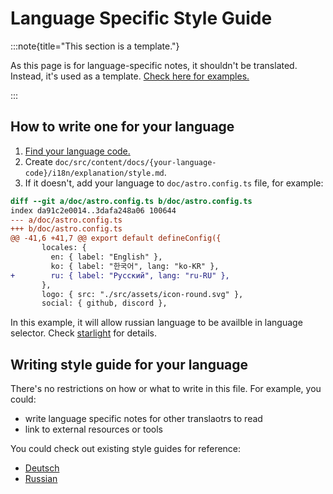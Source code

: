# Language Specific Style Guide

:::note{title="This section is a template."}

As this page is for language-specific notes, it shouldn't be translated. Instead, it's used as a
template. [Check here for examples.](#writing-style-guide-for-your-language)

:::

## How to write one for your language

1. [Find your language code.](https://en.wikipedia.org/wiki/List_of_ISO_639-1_codes)
2. Create `doc/src/content/docs/{your-language-code}/i18n/explanation/style.md`.
3. If it doesn't, add your language to `doc/astro.config.ts` file, for example:

```diff
diff --git a/doc/astro.config.ts b/doc/astro.config.ts
index da91c2e0014..3dafa248a06 100644
--- a/doc/astro.config.ts
+++ b/doc/astro.config.ts
@@ -41,6 +41,7 @@ export default defineConfig({
       locales: {
         en: { label: "English" },
         ko: { label: "한국어", lang: "ko-KR" },
+        ru: { label: "Русский", lang: "ru-RU" },
       },
       logo: { src: "./src/assets/icon-round.svg" },
       social: { github, discord },
```

In this example, it will allow russian language to be availble in language selector. Check
[starlight](https://starlight.astro.build/guides/i18n/) for details.

## Writing style guide for your language

There's no restrictions on how or what to write in this file. For example, you could:

- write language specific notes for other translaotrs to read
- link to external resources or tools

You could check out existing style guides for reference:

- [Deutsch](../../../de/i18n/explanation/style.md)
- [Russian](../../../ru/i18n/explanation/style.md)

